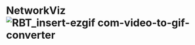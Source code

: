 # NetworkViz![RBT_insert-ezgif com-video-to-gif-converter](https://github.com/user-attachments/assets/243ad3b8-098f-4614-aef6-9abf53c9a677)
